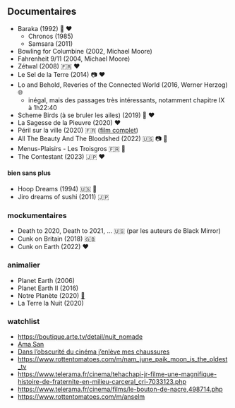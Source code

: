 Documentaires
-------------
* Baraka (1992) 🎥 ❤️
    * Chronos (1985)
    * Samsara (2011)
* Bowling for Columbine (2002, Michael Moore)
* Fahrenheit 9/11 (2004, Michael Moore)
* Zétwal (2008) 🇫🇷 ❤️
* Le Sel de la Terre (2014) 📷 ❤️
* Lo and Behold, Reveries of the Connected World (2016, Werner Herzog) 🌐
    * inégal, mais des passages très intéressants, notamment chapitre IX à 1h22:40
* Scheme Birds (à se bruler les ailes) (2019) 🏴󠁧󠁢󠁳󠁣󠁴󠁿 ❤️
* La Sagesse de la Pieuvre (2020) ❤️
* Péril sur la ville (2020) 🇫🇷 ([film complet](https://www.youtube.com/watch?v=kNKGmD9-1uI))
* All The Beauty And The Bloodshed (2022) 🇺🇸 📷 💊
* Menus-Plaisirs - Les Troisgros 🇫🇷 🍴
* The Contestant (2023) 🇯🇵 ❤️


#### bien sans plus

* Hoop Dreams (1994) 🇺🇸 🏀
* Jiro dreams of sushi (2011) 🇯🇵


### mockumentaires

* Death to 2020, Death to 2021, ... 🇺🇸 (par les auteurs de Black Mirror)
* Cunk on Britain (2018) 🇬🇧
* Cunk on Earth (2022) ❤️


### animalier

* Planet Earth (2006)
* Planet Earth II (2016)
* Notre Planète (2020) [📰](https://fr.wikipedia.org/wiki/Notre_plan%C3%A8te)
* La Terre la Nuit (2020)


### watchlist

* https://boutique.arte.tv/detail/nuit_nomade
* [Ama San](https://www.on-tenk.com/fr/documentaires/coup-de-coeur/ama-san)
* [Dans l’obscurité du cinéma j’enlève mes chaussures](https://www.allocine.fr/film/fichefilm_gen_cfilm=250663.html)
* https://www.rottentomatoes.com/m/nam_june_paik_moon_is_the_oldest_tv
* https://www.telerama.fr/cinema/tehachapi-jr-filme-une-magnifique-histoire-de-fraternite-en-milieu-carceral_cri-7033123.php
* https://www.telerama.fr/cinema/films/le-bouton-de-nacre,498714.php
* https://www.rottentomatoes.com/m/anselm

